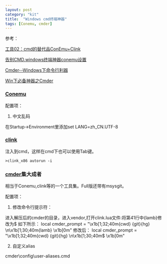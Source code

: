```yaml
---
layout: post
category: "kit"
title:  "Windows cmd终端神器"
tags: [Conemu, cmder]
---
```


参考：

[工具02：cmd的替代品ConEmu+Clink](https://yq.aliyun.com/articles/44512)

[告别CMD.windows终端神器conemu设置](http://blog.csdn.net/m1mory/article/details/72591289)

[Cmder--Windows下命令行利器](http://www.cnblogs.com/zqzjs/archive/2016/12/19/6188605.html)

[Win下必备神器之Cmder](https://jeffjade.com/2016/01/13/2016-01-13-windows-software-cmder/)

### [Conemu](http://conemu.github.io/)

配置项：

1. 中文乱码

在Startup->Environment里添加set LANG=zh_CN.UTF-8


### [clink](https://mridgers.github.io/clink/)
注入到cmd，这样在cmd下也可以使用Tab键。

```
>clink_x86 autorun -i
```


### [cmder](http://cmder.net/)集大成者
相当于Conemu,clink等的一个工具集。Full版还带有msysgit。

配置项：

1. 修改命令行提示符：

进入解压后的cmder的目录，进入vendor,打开clink.lua文件:将第41行中{lamb}修改为$
如下所示：
local cmder_prompt = "\x1b[1;32;40m{cwd} {git}{hg} \n\x1b[1;30;40m{lamb} \x1b[0m"
修改后：
local cmder_prompt = "\x1b[1;32;40m{cwd} {git}{hg} \n\x1b[1;30;40m$ \x1b[0m"

2. 自定义alias

cmder\config\user-aliases.cmd





